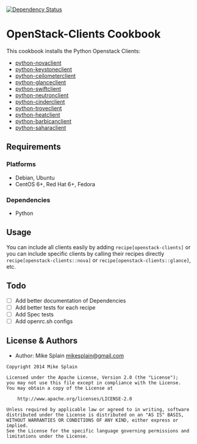 [![Dependency Status](https://gemnasium.com/mikesplain/openstack-clients-cookbook.svg)](https://gemnasium.com/mikesplain/openstack-clients-cookbook)


OpenStack-Clients Cookbook
==========================

This cookbook installs the Python Openstack Clients:

* [python-novaclient](https://github.com/openstack/python-novaclient)
* [python-keystoneclient](https://github.com/openstack/python-keystoneclient)
* [python-ceilometerclient](https://github.com/openstack/python-ceilometerclient)
* [python-glanceclient](https://github.com/openstack/python-glanceclient)
* [python-swiftclient](https://github.com/openstack/python-swiftclient)
* [python-neutronclient](https://github.com/openstack/python-neutronclient)
* [python-cinderclient](https://github.com/openstack/python-cinderclient)
* [python-troveclient](https://github.com/openstack/python-troveclient)
* [python-heatclient](https://github.com/openstack/python-heatclient)
* [python-barbicanclient](https://github.com/openstack/python-barbicanclient)
* [python-saharaclient](https://github.com/openstack/python-saharaclient)

Requirements
------------
### Platforms
- Debian, Ubuntu
- CentOS 6+, Red Hat 6+, Fedora

### Dependencies
- Python

Usage
------
You can include all clients easily by adding `recipe[openstack-clients]`
or you can include specific clients by calling their recipes directly `recipe[openstack-clients::nova]` or `recipe[openstack-clients::glance]`, etc.

Todo
-----
- [ ] Add better documentation of Dependencies
- [ ] Add better tests for each recipe
- [ ] Add Spec tests
- [ ] Add openrc.sh configs

License & Authors
-----------------
- Author: Mike Splain <mikesplain@gmail.com>


```text
Copyright 2014 Mike Splain

Licensed under the Apache License, Version 2.0 (the "License");
you may not use this file except in compliance with the License.
You may obtain a copy of the License at

    http://www.apache.org/licenses/LICENSE-2.0

Unless required by applicable law or agreed to in writing, software
distributed under the License is distributed on an "AS IS" BASIS,
WITHOUT WARRANTIES OR CONDITIONS OF ANY KIND, either express or implied.
See the License for the specific language governing permissions and
limitations under the License.
```

